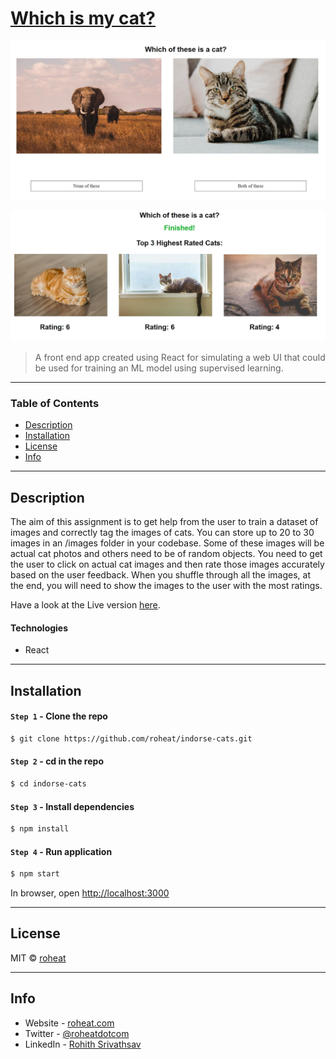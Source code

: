 # [Which is my cat?](http://gorgeous-pump.surge.sh/)

![Which-is-my-cat](screenshots/example.JPG)


![Highest-rating](screenshots/ratings.JPG)

> A front end app created using React for simulating a web UI that could be used for training an ML model using supervised learning.

---

### Table of Contents

- [Description](#description)
- [Installation](#installation)
- [License](#license)
- [Info](#info)

---

## Description

The aim of this assignment is to get help from the user to train a dataset of images and correctly tag the images of cats. You can store up to 20 to 30 images in an /images folder in your codebase. Some of these images will be actual cat photos and others need to be of random objects. You need to get the user to click on actual cat images and then rate those images accurately based on the user feedback. When you shuffle through all the images, at the end, you will need to show the images to the user with the most ratings.


Have a look at the Live version [here](http://gorgeous-pump.surge.sh/).

#### Technologies

- React

---

## Installation

#### `Step 1` - Clone the repo

```bash
$ git clone https://github.com/roheat/indorse-cats.git
```

#### `Step 2` - cd in the repo

```bash
$ cd indorse-cats
```

#### `Step 3` - Install dependencies

```bash
$ npm install
```

#### `Step 4` - Run application

```bash
$ npm start
```

In browser, open [http://localhost:3000](http://localhost:3000)

---

## License

MIT © [roheat](https://github.com/roheat)

---

## Info

- Website - [roheat.com](https://roheat.com)
- Twitter - [@roheatdotcom](https://twitter.com/roheatdotcom)
- LinkedIn - [Rohith Srivathsav](https://www.linkedin.com/in/rohith-srivathsav/)
